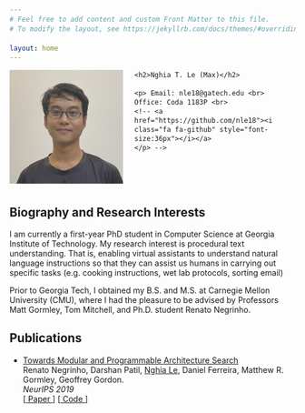 ```yaml
---
# Feel free to add content and custom Front Matter to this file.
# To modify the layout, see https://jekyllrb.com/docs/themes/#overriding-theme-defaults

layout: home
---
```

<head>
	<title>Nghia T. Le</title>
	<link rel="stylesheet" href="https://cdnjs.cloudflare.com/ajax/libs/font-awesome/4.7.0/css/font-awesome.min.css">
</head>

<div id="container" style="padding-bottom: 50px;">
	<img src="headshot.jpg" width="200" height="200" style="padding-right: 20px; float: left;">

	<h2>Nghia T. Le (Max)</h2>

	<p> Email: nle18@gatech.edu <br>
	Office: Coda 1183P <br>
	<!-- <a href="https://github.com/nle18"><i class="fa fa-github" style="font-size:36px"></i></a>
	</p> -->
</div>

<h2>Biography and Research Interests</h2>

<p>I am currently a first-year PhD student in Computer Science at Georgia Institute of Technology.
	My research interest is procedural text understanding. That is, enabling virtual assistants
	to understand natural language instructions so that they can assist us humans in
	carrying out specific tasks (e.g. cooking instructions, wet lab protocols, sorting email)</p>

<p>Prior to Georgia Tech, I obtained my B.S. and M.S. at Carnegie Mellon University (CMU),
	where I had the pleasure to be advised by Professors Matt Gormley, Tom Mitchell,
	and Ph.D. student Renato Negrinho.
</p>

<h2>Publications</h2>

<ul>
	<li>
		<p><a href="https://proceedings.neurips.cc/paper/2019/file/4ab50afd6dcc95fcba76d0fe04295632-Paper.pdf">
				Towards Modular and Programmable Architecture Search
			</a><br>
		Renato Negrinho, Darshan Patil, <u>Nghia Le</u>, Daniel Ferreira, Matthew R. Gormley,
			Geoffrey Gordon.<br>
		<em>NeurIPS 2019</em><br>
		[<a href="https://proceedings.neurips.cc/paper/2019/file/4ab50afd6dcc95fcba76d0fe04295632-Paper.pdf">
				Paper
			</a>] [<a href="https://github.com/negrinho/deep_architect">
				Code
			</a>] </p>
	</li>
</ul>